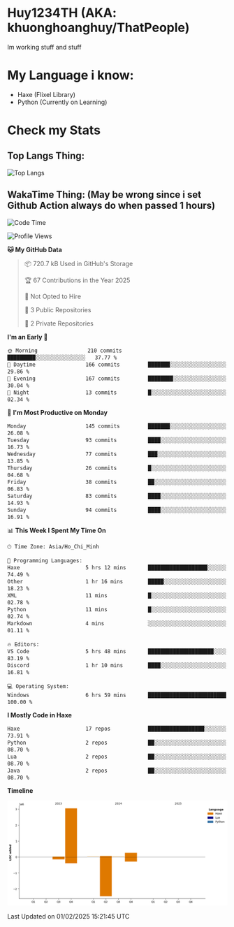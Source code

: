 # Huy1234TH (AKA: khuonghoanghuy/ThatPeople)
Im working stuff and stuff

# My Language i know:
- Haxe (Flixel Library)
- Python (Currently on Learning)

# Check my Stats
## Top Langs Thing:
![Top Langs](https://github-readme-stats.vercel.app/api/top-langs/?username=khuonghoanghuy&hide_progress=false)

## WakaTime Thing: (May be wrong since i set Github Action always do when passed 1 hours)
<!--START_SECTION:waka-->
![Code Time](http://img.shields.io/badge/Code%20Time-10%20hrs%2013%20mins-blue)

![Profile Views](http://img.shields.io/badge/Profile%20Views-239-blue)

**🐱 My GitHub Data** 

> 📦 720.7 kB Used in GitHub's Storage 
 > 
> 🏆 67 Contributions in the Year 2025
 > 
> 🚫 Not Opted to Hire
 > 
> 📜 3 Public Repositories 
 > 
> 🔑 2 Private Repositories 
 > 
**I'm an Early 🐤** 

```text
🌞 Morning                210 commits         █████████░░░░░░░░░░░░░░░░   37.77 % 
🌆 Daytime                166 commits         ███████░░░░░░░░░░░░░░░░░░   29.86 % 
🌃 Evening                167 commits         ████████░░░░░░░░░░░░░░░░░   30.04 % 
🌙 Night                  13 commits          █░░░░░░░░░░░░░░░░░░░░░░░░   02.34 % 
```
📅 **I'm Most Productive on Monday** 

```text
Monday                   145 commits         ███████░░░░░░░░░░░░░░░░░░   26.08 % 
Tuesday                  93 commits          ████░░░░░░░░░░░░░░░░░░░░░   16.73 % 
Wednesday                77 commits          ███░░░░░░░░░░░░░░░░░░░░░░   13.85 % 
Thursday                 26 commits          █░░░░░░░░░░░░░░░░░░░░░░░░   04.68 % 
Friday                   38 commits          ██░░░░░░░░░░░░░░░░░░░░░░░   06.83 % 
Saturday                 83 commits          ████░░░░░░░░░░░░░░░░░░░░░   14.93 % 
Sunday                   94 commits          ████░░░░░░░░░░░░░░░░░░░░░   16.91 % 
```


📊 **This Week I Spent My Time On** 

```text
🕑︎ Time Zone: Asia/Ho_Chi_Minh

💬 Programming Languages: 
Haxe                     5 hrs 12 mins       ███████████████████░░░░░░   74.49 % 
Other                    1 hr 16 mins        █████░░░░░░░░░░░░░░░░░░░░   18.23 % 
XML                      11 mins             █░░░░░░░░░░░░░░░░░░░░░░░░   02.78 % 
Python                   11 mins             █░░░░░░░░░░░░░░░░░░░░░░░░   02.74 % 
Markdown                 4 mins              ░░░░░░░░░░░░░░░░░░░░░░░░░   01.11 % 

🔥 Editors: 
VS Code                  5 hrs 48 mins       █████████████████████░░░░   83.19 % 
Discord                  1 hr 10 mins        ████░░░░░░░░░░░░░░░░░░░░░   16.81 % 

💻 Operating System: 
Windows                  6 hrs 59 mins       █████████████████████████   100.00 % 
```

**I Mostly Code in Haxe** 

```text
Haxe                     17 repos            ██████████████████░░░░░░░   73.91 % 
Python                   2 repos             ██░░░░░░░░░░░░░░░░░░░░░░░   08.70 % 
Lua                      2 repos             ██░░░░░░░░░░░░░░░░░░░░░░░   08.70 % 
Java                     2 repos             ██░░░░░░░░░░░░░░░░░░░░░░░   08.70 % 
```



**Timeline**

![Lines of Code chart](https://raw.githubusercontent.com/khuonghoanghuy/khuonghoanghuy/main/assets/bar_graph.png)


 Last Updated on 01/02/2025 15:21:45 UTC
<!--END_SECTION:waka-->
